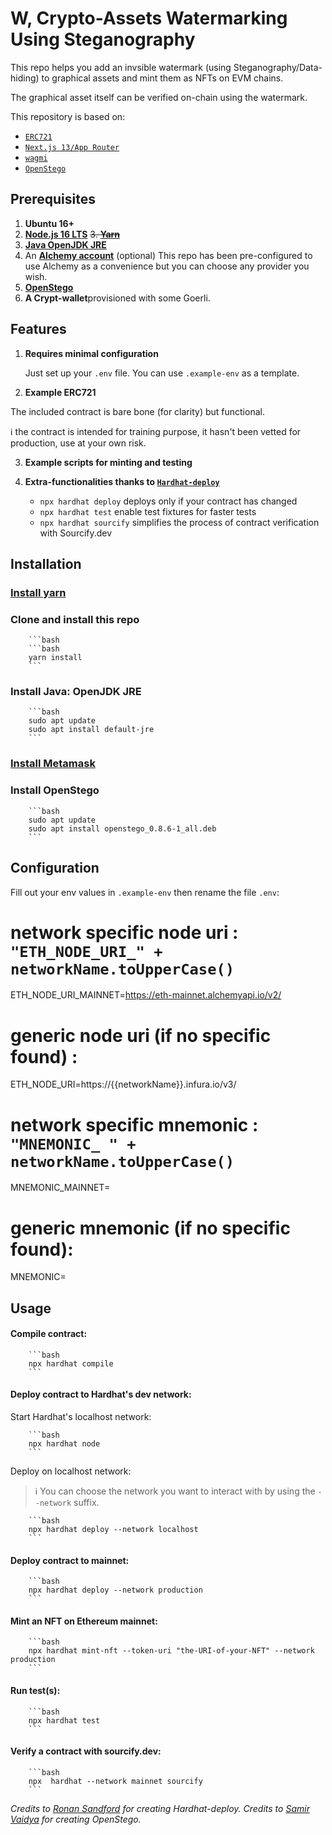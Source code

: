 # **W**, Crypto-Assets Watermarking Using Steganography

This repo helps you add an invsible watermark (using Steganography/Data-hiding) to graphical assets and mint them as NFTs on EVM chains.

The graphical asset itself can be verified on-chain using the watermark.

This repository is based on:

- [`ERC721`](https://goerli.etherscan.io/address/0x6cc2c4e0ecfcb06e6ac4fe7d760444588f74470d)
- [`Next.js 13/App Router`](https://nextjs.org/docs)
- [`wagmi`](https://wagmi.sh/)
- [`OpenStego`](https://www.openstego.com/)

## Prerequisites

1. **Ubuntu 16+**
2. **[Node.js 16 LTS](https://nodejs.org/en/download/)**
~~3. **[Yarn](https://yarnpkg.com/getting-started/install)**~~
4. **[Java OpenJDK JRE](https://ubuntu.com/tutorials/install-jre#2-installing-openjdk-jre)**
5. An **[Alchemy account](https://www.alchemy.com/)** (optional)
   This repo has been pre-configured to use Alchemy as a convenience but you can choose any provider you wish.
6. **[OpenStego](https://github.com/syvaidya/openstego/releases/download/openstego-0.8.6/openstego_0.8.6-1_all.deb)**
7. **A Crypt-wallet**provisioned with some Goerli.

## Features

1. **Requires minimal configuration**

   Just set up your `.env` file. You can use `.example-env` as a template.

2. **Example ERC721**

The included contract is bare bone (for clarity) but functional.

 :information_source: the contract is intended for training purpose, it hasn't been vetted for production, use at your own risk.

3. **Example scripts for minting and testing**

4. **Extra-functionalities thanks to [`Hardhat-deploy`](https://github.com/wighawag/hardhat-deploy)**
   - `npx hardhat deploy` deploys only if your contract has changed
   - `npx hardhat test` enable test fixtures for faster tests
   - `npx hardhat sourcify` simplifies the process of contract verification with Sourcify.dev

## Installation

### [Install yarn](https://yarnpkg.com/getting-started/install)

### Clone and install this repo

        ```bash
        ```bash
        yarn install
        ```
### Install Java: OpenJDK JRE

        ```bash
        sudo apt update
        sudo apt install default-jre
        ```
### [Install Metamask](https://metamask.io/download/)

### Install OpenStego

        ```bash
        sudo apt update
        sudo apt install openstego_0.8.6-1_all.deb
        ```
## Configuration

Fill out your env values in `.example-env` then rename the file `.env`:

# network specific node uri : `"ETH_NODE_URI_" + networkName.toUpperCase()`

ETH_NODE_URI_MAINNET=https://eth-mainnet.alchemyapi.io/v2/<apiKey>

# generic node uri (if no specific found) :

ETH_NODE_URI=https://{{networkName}}.infura.io/v3/<apiKey>

# network specific mnemonic : `"MNEMONIC_ " + networkName.toUpperCase()`

MNEMONIC_MAINNET=<mnemonic for mainnet>

# generic mnemonic (if no specific found):

MNEMONIC=<mnemonic>

## Usage

#### Compile contract:

        ```bash
        npx hardhat compile
        ```

#### Deploy contract to Hardhat's dev network:

Start Hardhat's localhost network:

        ```bash
        npx hardhat node
        ```

Deploy on localhost network:

> :information_source: You can choose the network you want to interact with by using the `--network` suffix.

        ```bash
        npx hardhat deploy --network localhost
        ```

#### Deploy contract to mainnet:

        ```bash
        npx hardhat deploy --network production
        ```

#### Mint an NFT on Ethereum mainnet:

        ```bash
        npx hardhat mint-nft --token-uri "the-URI-of-your-NFT" --network production
        ```

#### Run test(s):

        ```bash
        npx hardhat test
        ```

#### Verify a contract with sourcify.dev:

        ```bash
        npx  hardhat --network mainnet sourcify
        ```

_Credits to [Ronan Sandford](https://github.com/wighawag) for creating Hardhat-deploy._
_Credits to [Samir Vaidya](https://github.com/syvaidya) for creating OpenStego._

